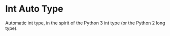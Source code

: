 Int Auto Type
=============

Automatic int type, in the spirit of the Python 3 int type (or the Python 2 long type).
